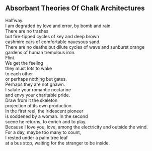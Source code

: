 Absorbant Theories Of Chalk Architectures
-----------------------------------------
Halfway.  
I am degraded by love and error, by bomb and rain.  
There are no trashes  
but fire-tipped cycles of key and deep brown  
cashmire cars of comfortable nauesous sand.  
There are no deaths but dilute cycles of wave and sunburst orange  
gardens of human tremulous iron.  
Flint.  
We get the feeling  
they must lots to wake  
to each other  
or perhaps nothing but gates.  
Perhaps they are not gnawn.  
I salute your romantic nectarine  
and envy your charitable pride.  
Draw from it the skeleton  
projection of its own production.  
In the first reel, the iridescent pioneer  
is soddened by a woman. In the second  
scene he returns, to enrich and to play.  
Because I love you, love, among the electricity and outside the wind.  
For a day, maybe too many to count,  
I rested under a palm tree leaf  
at a bus stop, waiting for the stranger to be inside.  
